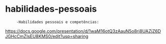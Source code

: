 # habilidades-pessoais
         -Habilidades pessoais e competências:
  https://docs.google.com/presentation/d/1waM16otQ3zAauN5o8rj8UAZjZ6DJGHcCmZIsEU8KMS0/edit?usp=sharing
         
